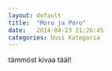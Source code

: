 ```yaml
---
layout: default
title:  "Moro ja Poro"
date:   2014-04-23 21:26:45
categories: Uusi Kategoria
---
```

tämmöst kivaa tääl!